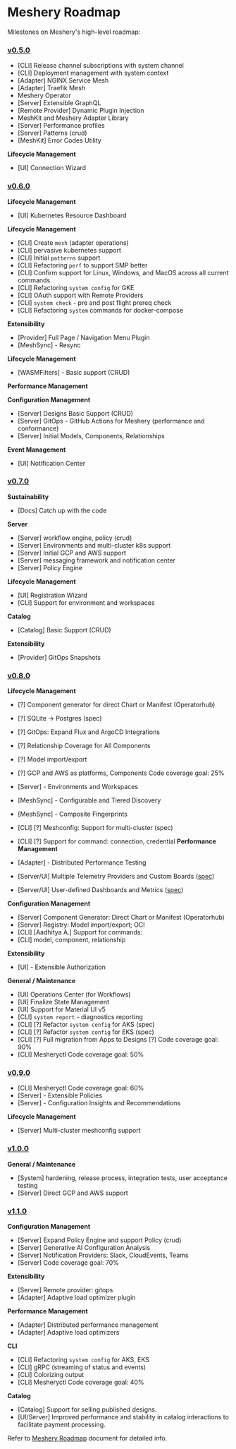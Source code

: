 # Meshery Roadmap

Milestones on Meshery's high-level roadmap:

### [v0.5.0](../../milestone/1)

- [CLI] Release channel subscriptions with system channel
- [CLI] Deployment management with system context
- [Adapter] NGINX Service Mesh
- [Adapter] Traefik Mesh
- Meshery Operator
- [Server] Extensible GraphQL
- [Remote Provider] Dynamic Plugin Injection
- MeshKit and Meshery Adapter Library
- [Server] Performance profiles
- [Server] Patterns (crud)
- [MeshKit] Error Codes Utility

**Lifecycle Management**

- [UI] Connection Wizard

### [v0.6.0](../../milestone/3)

**Lifecycle Management**

- [UI] Kubernetes Resource Dashboard

**Lifecycle Management**

- [CLI] Create `mesh` (adapter operations)
- [CLI] pervasive kubernetes support
- [CLI] Initial `patterns` support
- [CLI] Refactoring `perf` to support SMP better
- [CLI] Confirm support for Linux, Windows, and MacOS across all current commands
- [CLI] Refactoring `system config` for GKE
- [CLI] OAuth support with Remote Providers
- [CLI] `system check` - pre and post flight prereq check
- [CLI] Refactoring `system` commands for docker-compose

**Extensibility**

- [Provider] Full Page / Navigation Menu Plugin
- [MeshSync] - Resync
  
**Lifecycle Management**

- [WASMFilters] - Basic support (CRUD)

**Performance Management**

**Configuration Management**

- [Server] Designs Basic Support (CRUD)
- [Server] GitOps - GitHub Actions for Meshery (performance and conformance)
- [Server] Initial Models, Components, Relationships

**Event Management**

- [UI] Notification Center

### [v0.7.0](../../milestone/4)


**Sustainability**

- [Docs] Catch up with the code

**Server**

- [Server] workflow engine, policy (crud)
- [Server] Environments and multi-cluster k8s support
- [Server] Initial GCP and AWS support
- [Server] messaging framework and notification center
- [Server] Policy Engine

**Lifecycle Management**

- [UI] Registration Wizard
- [CLI] Support for environment and workspaces

**Catalog**

- [Catalog] Basic Support (CRUD)

**Extensibility**

- [Provider] GitOps Snapshots

### [v0.8.0](../../milestone/5)

**Lifecycle Management**

- [?] Component generator for direct Chart or Manifest (Operatorhub)
- [?] SQLite → Postgres (spec)
- [?] GitOps: Expand Flux and ArgoCD Integrations
- [?] Relationship Coverage for All Components 
- [?] Model import/export
- [?] GCP and AWS as platforms, Components
Code coverage goal: 25%

- [Server] - Environments and Workspaces
- [MeshSync] - Configurable and Tiered Discovery
- [MeshSync] - Composite Fingerprints
- [CLI] [?] Meshconfig: Support for multi-cluster (spec)

- [CLI] [?] Support for command:
connection, credential
**Performance Management**

- [Adapter] - Distributed Performance Testing
- [Server/UI] Multiple Telemetry Providers and Custom Boards ([spec](https://docs.google.com/presentation/d/1SQMfyu5shjpGKlYONdVzOtd7UYTgLWBcgUvHMLCZ2tY/edit#slide=id.g1044af767ce_5_21))
- [Server/UI] User-defined Dashboards and Metrics ([spec](https://docs.google.com/presentation/d/1SQMfyu5shjpGKlYONdVzOtd7UYTgLWBcgUvHMLCZ2tY/edit#slide=id.gcb74201a11_0_119))

**Configuration Management**

- [Server] Component Generator: Direct Chart or Manifest (Operatorhub)
- [Server] Registry: Model import/export; OCI
- [CLI] [Aadhitya A.] Support for commands: 
- [CLI] model, component, relationship

**Extensibility**

- [UI] - Extensible Authorization

**General / Maintenance**

- [UI] Operations Center (for Workflows)
- [UI] Finalize State Management
- [UI] Support for Material UI v5
- [CLI] `system report` - diagnostics reporting
- [CLI] [?] Refactor `system config` for AKS (spec)
- [CLI] [?] Refactor `system config` for EKS (spec)
- [CLI] [?] Full migration from Apps to Designs
[?] Code coverage goal: 90%
- [CLI] Mesheryctl Code coverage goal: 50%

### [v0.9.0](../../milestone/6)

- [CLI] Mesheryctl Code coverage goal: 60%
- [Server] - Extensible Policies
- [Server] - Configuration Insights and Recommendations

**Lifecycle Management**

- [Server] Multi-cluster meshconfig support

### [v1.0.0](../../milestone/7)

**General / Maintenance**

- [System] hardening, release process, integration tests, user acceptance testing
- [Server] Direct GCP and AWS support

### [v1.1.0](../../milestone/8)

**Configuration Management**

- [Server] Expand Policy Engine and support Policy (crud)
- [Server] Generative AI Configuration Analysis
- [Server] Notification Providers: Slack, CloudEvents, Teams
- [Server] Code coverage goal: 70%

**Extensibility**

- [Server] Remote provider: gitops
- [Adapter] Adaptive load optimizer plugin

**Performance Management**

- [Adapter] Distributed performance management
- [Adapter] Adaptive load optimizers


**CLI**

- [CLI] Refactoring `system config` for AKS, EKS
- [CLI] gRPC (streaming of status and events)
- [CLI] Colorizing output
- [CLI] Mesheryctl Code coverage goal: 40%

**Catalog**

- [Catalog] Support for selling published designs.
- [UI/Server] Improved performance and stability in catalog interactions to facilitate payment processing.

Refer to [Meshery Roadmap](https://docs.google.com/document/d/1kvcz8jdvFwXmYBBaY2-3fHHUUoy1GJLpZZXuoxZQoOk/edit#) document for detailed info.
